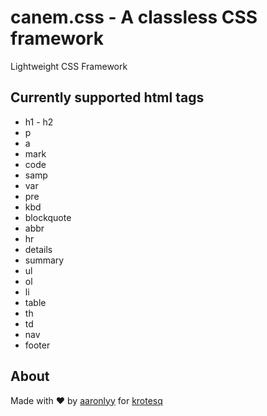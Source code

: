 # canem.css - A classless CSS framework

Lightweight CSS Framework

## Currently supported html tags

- h1 - h2
- p
- a
- mark
- code
- samp
- var
- pre
- kbd
- blockquote
- abbr
- hr
- details
- summary
- ul
- ol
- li
- table
- th
- td
- nav
- footer

## About

Made with ♥ by [aaronlyy](https://github.com/aaronlyy) for [krotesq](https://github.com/krotesq)

